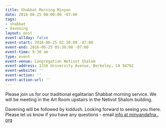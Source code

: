 ```yaml
---
title: Shabbat Morning Minyan
date: 2016-06-25 00:00:00 -07:00
tags:
- shabbat
- davening
layout: post
event-allday: false
event-start: 2016-06-25 02:30:00 -07:00
event-end: 2016-06-25 05:30:00 -07:00
event-time: 9:30 am
type: event
event-venue: Congregation Netivot Shalom
event-address: 1316 University Avenue, Berkeley, CA 94702
event-website: ''
event-action: ''
event-action-url: ''
---
```


Please join us for our traditional egalitarian Shabbat morning service. We will be meeting in the Art Room upstairs in the Netivot Shalom building.

Davening will be followed by kiddush. Looking forward to seeing you there. Please let us know if you have any questions - email [info at minyandafna . org](mailto:info@minyandafna.org)